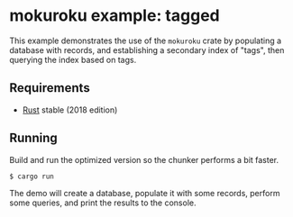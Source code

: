 # mokuroku example: tagged

This example demonstrates the use of the `mokuroku` crate by populating a
database with records, and establishing a secondary index of "tags", then
querying the index based on tags.

## Requirements

* [Rust](https://www.rust-lang.org) stable (2018 edition)

## Running

Build and run the optimized version so the chunker performs a bit faster.

```shell
$ cargo run
```

The demo will create a database, populate it with some records, perform some
queries, and print the results to the console.
